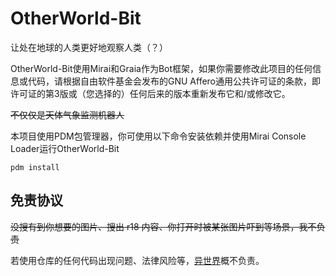 # OtherWorld-Bit

让处在地球的人类更好地观察人类（？）

OtherWorld-Bit使用Mirai和Graia作为Bot框架，如果你需要修改此项目的任何信息或代码，请根据自由软件基金会发布的GNU
Affero通用公共许可证的条款，即许可证的第3版或（您选择的）任何后来的版本重新发布它和/或修改它。

~~不仅仅是天体气象监测机器人~~

本项目使用PDM包管理器，你可使用以下命令安装依赖并使用Mirai Console Loader运行OtherWorld-Bit

    pdm install

## 免责协议

<del>没搜有到你想要的图片、搜出 r18 内容、你打开时被某张图片吓到等场景，我不负责</del>

若使用仓库的任何代码出现问题、法律风险等，[异世界](https://github.com/the-other-world)概不负责。